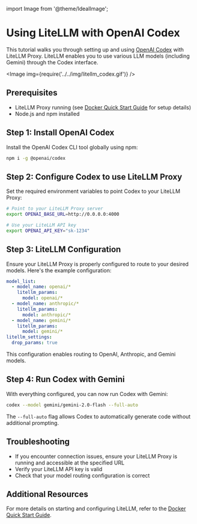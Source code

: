 import Image from '@theme/IdealImage';

# Using LiteLLM with OpenAI Codex

This tutorial walks you through setting up and using [OpenAI Codex](https://github.com/openai/codex) with LiteLLM Proxy. LiteLLM enables you to use various LLM models (including Gemini) through the Codex interface.

<Image img={require('../../img/litellm_codex.gif')} />

## Prerequisites

- LiteLLM Proxy running (see [Docker Quick Start Guide](../proxy/docker_quick_start.md) for setup details)
- Node.js and npm installed

## Step 1: Install OpenAI Codex

Install the OpenAI Codex CLI tool globally using npm:

```bash
npm i -g @openai/codex
```

## Step 2: Configure Codex to use LiteLLM Proxy

Set the required environment variables to point Codex to your LiteLLM Proxy:

```bash
# Point to your LiteLLM Proxy server
export OPENAI_BASE_URL=http://0.0.0.0:4000 

# Use your LiteLLM API key
export OPENAI_API_KEY="sk-1234"
```

## Step 3: LiteLLM Configuration

Ensure your LiteLLM Proxy is properly configured to route to your desired models. Here's the example configuration:

```yaml
model_list:
  - model_name: openai/*
    litellm_params:
      model: openai/*
  - model_name: anthropic/*
    litellm_params:
      model: anthropic/*
  - model_name: gemini/*
    litellm_params:
      model: gemini/*
litellm_settings:
  drop_params: true
```

This configuration enables routing to OpenAI, Anthropic, and Gemini models.

## Step 4: Run Codex with Gemini

With everything configured, you can now run Codex with Gemini:

```bash
codex --model gemini/gemini-2.0-flash --full-auto
```

The `--full-auto` flag allows Codex to automatically generate code without additional prompting.

## Troubleshooting

- If you encounter connection issues, ensure your LiteLLM Proxy is running and accessible at the specified URL
- Verify your LiteLLM API key is valid
- Check that your model routing configuration is correct

## Additional Resources

For more details on starting and configuring LiteLLM, refer to the [Docker Quick Start Guide](../proxy/docker_quick_start.md).
